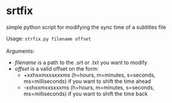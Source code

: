 # srtfix
simple python script for modifying the sync time of a subtitles file

Usage: <code>strfix.py filename offset </code> <br><br>
Arguments: 
<ul>
	<li><i>filename</i> is a path to the .srt or .txt you want to modify </li>
	<li><i>offset</i> is a valid offset on the form: 
		<ul>	
			<li>+xxhxxmxxsxxxms (h=hours, m=minutes, s=seconds, ms=milliseconds) if you want to shift the time ahead </li>
			<li>-xxhxxmxxsxxxms (h=hours, m=minutes, s=seconds, ms=milliseconds) if you want to shift the time back </li>
		</ul>
	</li>	

</ul>
	 
